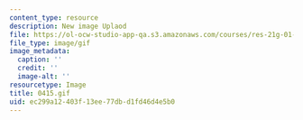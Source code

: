 ```yaml
---
content_type: resource
description: New image Uplaod
file: https://ol-ocw-studio-app-qa.s3.amazonaws.com/courses/res-21g-01-kana-spring-2010/ec299a12403f13ee77dbd1fd46d4e5b0_0415.gif
file_type: image/gif
image_metadata:
  caption: ''
  credit: ''
  image-alt: ''
resourcetype: Image
title: 0415.gif
uid: ec299a12-403f-13ee-77db-d1fd46d4e5b0
---
```


